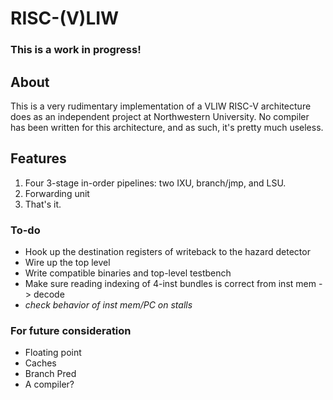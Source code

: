 
# RISC-(V)LIW

### This is a work in progress! ###

## About
This is a very rudimentary implementation of a VLIW RISC-V architecture does as an independent project at Northwestern University. No compiler has been written for this architecture, and as such, it's pretty much useless.

## Features
1. Four 3-stage in-order pipelines: two IXU, branch/jmp, and LSU.
2. Forwarding unit
3. That's it.


### To-do
- Hook up the destination registers of writeback to the hazard detector
- Wire up the top level
- Write compatible binaries and top-level testbench
- Make sure reading indexing of 4-inst bundles is correct from inst mem -> decode
- *check behavior of inst mem/PC on stalls*

### For future consideration
- Floating point
- Caches
- Branch Pred
- A compiler?
